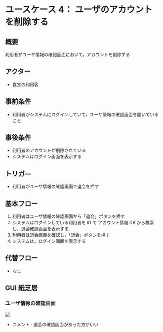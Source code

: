 # ユースケース 4： ユーザのアカウントを削除する

## 概要

利用者がユーザ情報の確認画面において，アカウントを削除する

## アクター

- 食堂の利用客

## 事前条件

- 利用者がシステムにログインしていて，ユーザ情報の確認画面を開いていること

## 事後条件

- 利用者のアカウントが削除されている
- システムはログイン画面を表示する

## トリガ―

- 利用者がユーザ情報の確認画面で退会を押す

## 基本フロー

1. 利用者はユーザ情報の確認画面から「退会」ボタンを押す
2. システムはログインしている利用者を ID で アカウント情報 DB から検索し，退会確認画面を表示する
3. 利用者は退会画面を確認し，「退会」ボタンを押す
4. システムは，ログイン画面を表示する

## 代替フロー

- なし

## GUI 紙芝居

### ユーザ情報の確認画面

<img src="./picture/ConfirmRegistration.png">

- コメント : 退会の確認画面があった方がいい
